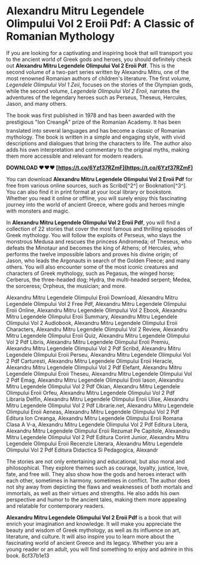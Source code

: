 # Alexandru Mitru Legendele Olimpului Vol 2 Eroii Pdf: A Classic of Romanian Mythology
 
If you are looking for a captivating and inspiring book that will transport you to the ancient world of Greek gods and heroes, you should definitely check out **Alexandru Mitru Legendele Olimpului Vol 2 Eroii Pdf**. This is the second volume of a two-part series written by Alexandru Mitru, one of the most renowned Romanian authors of children's literature. The first volume, *Legendele Olimpului Vol 1 Zeii*, focuses on the stories of the Olympian gods, while the second volume, *Legendele Olimpului Vol 2 Eroii*, narrates the adventures of the legendary heroes such as Perseus, Theseus, Hercules, Jason, and many others.
 
The book was first published in 1978 and has been awarded with the prestigious "Ion CreangÄ" prize of the Romanian Academy. It has been translated into several languages and has become a classic of Romanian mythology. The book is written in a simple and engaging style, with vivid descriptions and dialogues that bring the characters to life. The author also adds his own interpretation and commentary to the original myths, making them more accessible and relevant for modern readers.
 
**DOWNLOAD ❤❤❤ [https://t.co/6Yzf37RZmF](https://t.co/6Yzf37RZmF)**


 
You can download **Alexandru Mitru Legendele Olimpului Vol 2 Eroii Pdf** for free from various online sources, such as Scribd[^2^] or Booknation[^3^]. You can also find it in print format at your local library or bookstore. Whether you read it online or offline, you will surely enjoy this fascinating journey into the world of ancient Greece, where gods and heroes mingle with monsters and magic.
  
In **Alexandru Mitru Legendele Olimpului Vol 2 Eroii Pdf**, you will find a collection of 22 stories that cover the most famous and thrilling episodes of Greek mythology. You will follow the exploits of Perseus, who slays the monstrous Medusa and rescues the princess Andromeda; of Theseus, who defeats the Minotaur and becomes the king of Athens; of Hercules, who performs the twelve impossible labors and proves his divine origin; of Jason, who leads the Argonauts in search of the Golden Fleece; and many others. You will also encounter some of the most iconic creatures and characters of Greek mythology, such as Pegasus, the winged horse; Cerberus, the three-headed dog; Hydra, the multi-headed serpent; Medea, the sorceress; Orpheus, the musician; and more.
 
Alexandru Mitru Legendele Olimpului Eroii Download,  Alexandru Mitru Legendele Olimpului Vol 2 Free Pdf,  Alexandru Mitru Legendele Olimpului Eroii Online,  Alexandru Mitru Legendele Olimpului Vol 2 Ebook,  Alexandru Mitru Legendele Olimpului Eroii Summary,  Alexandru Mitru Legendele Olimpului Vol 2 Audiobook,  Alexandru Mitru Legendele Olimpului Eroii Characters,  Alexandru Mitru Legendele Olimpului Vol 2 Review,  Alexandru Mitru Legendele Olimpului Eroii Quiz,  Alexandru Mitru Legendele Olimpului Vol 2 Pdf Libris,  Alexandru Mitru Legendele Olimpului Eroii Premiu,  Alexandru Mitru Legendele Olimpului Vol 2 Pdf Scribd,  Alexandru Mitru Legendele Olimpului Eroii Perseu,  Alexandru Mitru Legendele Olimpului Vol 2 Pdf Carturesti,  Alexandru Mitru Legendele Olimpului Eroii Heracle,  Alexandru Mitru Legendele Olimpului Vol 2 Pdf Elefant,  Alexandru Mitru Legendele Olimpului Eroii Theseu,  Alexandru Mitru Legendele Olimpului Vol 2 Pdf Emag,  Alexandru Mitru Legendele Olimpului Eroii Iason,  Alexandru Mitru Legendele Olimpului Vol 2 Pdf Okian,  Alexandru Mitru Legendele Olimpului Eroii Orfeu,  Alexandru Mitru Legendele Olimpului Vol 2 Pdf Libraria Delfin,  Alexandru Mitru Legendele Olimpului Eroii Ulise,  Alexandru Mitru Legendele Olimpului Vol 2 Pdf Librarie.net,  Alexandru Mitru Legendele Olimpului Eroii Aeneas,  Alexandru Mitru Legendele Olimpului Vol 2 Pdf Editura Ion Creanga,  Alexandru Mitru Legendele Olimpului Eroii Romana Clasa A V-a,  Alexandru Mitru Legendele Olimpului Vol 2 Pdf Editura Litera,  Alexandru Mitru Legendele Olimpului Eroii Rezumat Pe Capitole,  Alexandru Mitru Legendele Olimpului Vol 2 Pdf Editura Corint Junior,  Alexandru Mitru Legendele Olimpului Eroii Recenzie Literara,  Alexandru Mitru Legendele Olimpului Vol 2 Pdf Editura Didactica Si Pedagogica,  Alexandr
 
The stories are not only entertaining and educational, but also moral and philosophical. They explore themes such as courage, loyalty, justice, love, fate, and free will. They also show how the gods and heroes interact with each other, sometimes in harmony, sometimes in conflict. The author does not shy away from depicting the flaws and weaknesses of both mortals and immortals, as well as their virtues and strengths. He also adds his own perspective and humor to the ancient tales, making them more appealing and relatable for contemporary readers.
 
**Alexandru Mitru Legendele Olimpului Vol 2 Eroii Pdf** is a book that will enrich your imagination and knowledge. It will make you appreciate the beauty and wisdom of Greek mythology, as well as its influence on art, literature, and culture. It will also inspire you to learn more about the fascinating world of ancient Greece and its legacy. Whether you are a young reader or an adult, you will find something to enjoy and admire in this book.
 8cf37b1e13
 
